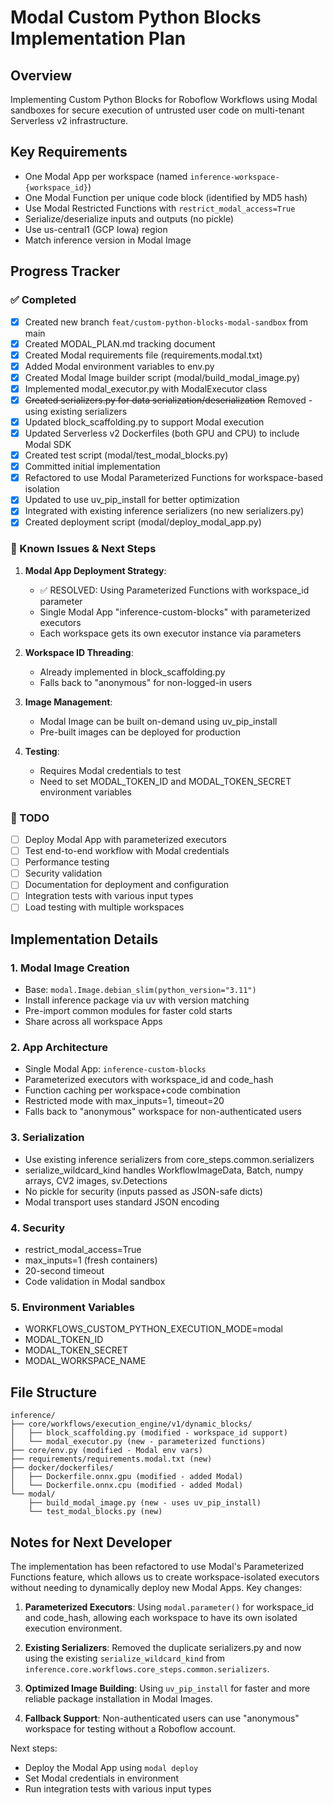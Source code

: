# Modal Custom Python Blocks Implementation Plan

## Overview
Implementing Custom Python Blocks for Roboflow Workflows using Modal sandboxes for secure execution of untrusted user code on multi-tenant Serverless v2 infrastructure.

## Key Requirements
- One Modal App per workspace (named `inference-workspace-{workspace_id}`)
- One Modal Function per unique code block (identified by MD5 hash)
- Use Modal Restricted Functions with `restrict_modal_access=True`
- Serialize/deserialize inputs and outputs (no pickle)
- Use us-central1 (GCP Iowa) region
- Match inference version in Modal Image

## Progress Tracker

### ✅ Completed
- [x] Created new branch `feat/custom-python-blocks-modal-sandbox` from main
- [x] Created MODAL_PLAN.md tracking document
- [x] Created Modal requirements file (requirements.modal.txt)
- [x] Added Modal environment variables to env.py
- [x] Created Modal Image builder script (modal/build_modal_image.py)
- [x] Implemented modal_executor.py with ModalExecutor class
- [x] ~~Created serializers.py for data serialization/deserialization~~ Removed - using existing serializers
- [x] Updated block_scaffolding.py to support Modal execution
- [x] Updated Serverless v2 Dockerfiles (both GPU and CPU) to include Modal SDK
- [x] Created test script (modal/test_modal_blocks.py)
- [x] Committed initial implementation
- [x] Refactored to use Modal Parameterized Functions for workspace-based isolation
- [x] Updated to use uv_pip_install for better optimization
- [x] Integrated with existing inference serializers (no new serializers.py)
- [x] Created deployment script (modal/deploy_modal_app.py)

### 🚧 Known Issues & Next Steps

1. **Modal App Deployment Strategy**: 
   - ✅ RESOLVED: Using Parameterized Functions with workspace_id parameter
   - Single Modal App "inference-custom-blocks" with parameterized executors
   - Each workspace gets its own executor instance via parameters
   
2. **Workspace ID Threading**: 
   - Already implemented in block_scaffolding.py
   - Falls back to "anonymous" for non-logged-in users
   
3. **Image Management**: 
   - Modal Image can be built on-demand using uv_pip_install
   - Pre-built images can be deployed for production

4. **Testing**: 
   - Requires Modal credentials to test
   - Need to set MODAL_TOKEN_ID and MODAL_TOKEN_SECRET environment variables

### 📝 TODO
- [ ] Deploy Modal App with parameterized executors
- [ ] Test end-to-end workflow with Modal credentials
- [ ] Performance testing
- [ ] Security validation
- [ ] Documentation for deployment and configuration
- [ ] Integration tests with various input types
- [ ] Load testing with multiple workspaces

## Implementation Details

### 1. Modal Image Creation
- Base: `modal.Image.debian_slim(python_version="3.11")`
- Install inference package via uv with version matching
- Pre-import common modules for faster cold starts
- Share across all workspace Apps

### 2. App Architecture
- Single Modal App: `inference-custom-blocks`
- Parameterized executors with workspace_id and code_hash
- Function caching per workspace+code combination
- Restricted mode with max_inputs=1, timeout=20
- Falls back to "anonymous" workspace for non-authenticated users

### 3. Serialization
- Use existing inference serializers from core_steps.common.serializers
- serialize_wildcard_kind handles WorkflowImageData, Batch, numpy arrays, CV2 images, sv.Detections
- No pickle for security (inputs passed as JSON-safe dicts)
- Modal transport uses standard JSON encoding

### 4. Security
- restrict_modal_access=True
- max_inputs=1 (fresh containers)
- 20-second timeout
- Code validation in Modal sandbox

### 5. Environment Variables
- WORKFLOWS_CUSTOM_PYTHON_EXECUTION_MODE=modal
- MODAL_TOKEN_ID
- MODAL_TOKEN_SECRET  
- MODAL_WORKSPACE_NAME

## File Structure
```
inference/
├── core/workflows/execution_engine/v1/dynamic_blocks/
│   ├── block_scaffolding.py (modified - workspace_id support)
│   └── modal_executor.py (new - parameterized functions)
├── core/env.py (modified - Modal env vars)
├── requirements/requirements.modal.txt (new)
├── docker/dockerfiles/
│   ├── Dockerfile.onnx.gpu (modified - added Modal)
│   └── Dockerfile.onnx.cpu (modified - added Modal)
└── modal/
    ├── build_modal_image.py (new - uses uv_pip_install)
    └── test_modal_blocks.py (new)
```

## Notes for Next Developer

The implementation has been refactored to use Modal's Parameterized Functions feature, which allows us to create workspace-isolated executors without needing to dynamically deploy new Modal Apps. Key changes:

1. **Parameterized Executors**: Using `modal.parameter()` for workspace_id and code_hash, allowing each workspace to have its own isolated execution environment.

2. **Existing Serializers**: Removed the duplicate serializers.py and now using the existing `serialize_wildcard_kind` from `inference.core.workflows.core_steps.common.serializers`.

3. **Optimized Image Building**: Using `uv_pip_install` for faster and more reliable package installation in Modal Images.

4. **Fallback Support**: Non-authenticated users can use "anonymous" workspace for testing without a Roboflow account.

Next steps:
- Deploy the Modal App using `modal deploy`
- Set Modal credentials in environment
- Run integration tests with various input types
